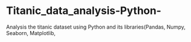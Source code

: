 # Titanic_data_analysis-Python-
Analysis the titanic dataset using Python and its libraries(Pandas, Numpy, Seaborn, Matplotlib, 
